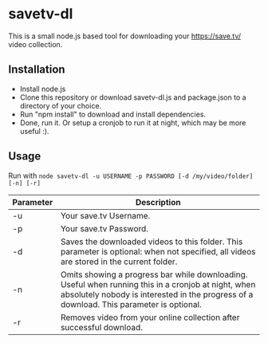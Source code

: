 # savetv-dl

This is a small node.js based tool for downloading your https://save.tv/ video collection.

## Installation

- Install node.js
- Clone this repository or download savetv-dl.js and package.json to a directory of your choice.
- Run "npm install" to download and install dependencies.
- Done, run it. Or setup a cronjob to run it at night, which may be more useful :).

## Usage

Run with `node savetv-dl -u USERNAME -p PASSWORD [-d /my/video/folder] [-n] [-r]`

Parameter | Description
----------|------------
-u | Your save.tv Username.
-p | Your save.tv Password.
-d | Saves the downloaded videos to this folder. This parameter is optional: when not specified, all videos are stored in the current folder. 
-n | Omits showing a progress bar while downloading. Useful when running this in a cronjob at night, when absolutely nobody is interested in the progress of a download. This parameter is optional.
-r | Removes video from your online collection after successful download.
